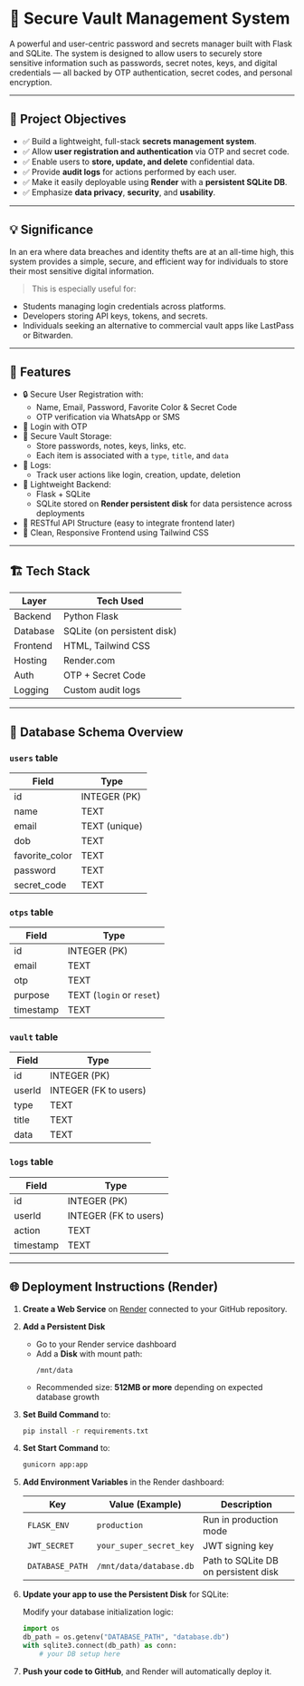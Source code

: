# 🔐 Secure Vault Management System

A powerful and user-centric password and secrets manager built with Flask and SQLite. The system is designed to allow users to securely store sensitive information such as passwords, secret notes, keys, and digital credentials — all backed by OTP authentication, secret codes, and personal encryption.

---

## 📌 Project Objectives

- ✅ Build a lightweight, full-stack **secrets management system**.
- ✅ Allow **user registration and authentication** via OTP and secret code.
- ✅ Enable users to **store, update, and delete** confidential data.
- ✅ Provide **audit logs** for actions performed by each user.
- ✅ Make it easily deployable using **Render** with a **persistent SQLite DB**.
- ✅ Emphasize **data privacy**, **security**, and **usability**.

---

## 💡 Significance

In an era where data breaches and identity thefts are at an all-time high, this system provides a simple, secure, and efficient way for individuals to store their most sensitive digital information.

> This is especially useful for:
- Students managing login credentials across platforms.
- Developers storing API keys, tokens, and secrets.
- Individuals seeking an alternative to commercial vault apps like LastPass or Bitwarden.

---

## 🚀 Features

- 🔒 Secure User Registration with:
  - Name, Email, Password, Favorite Color & Secret Code
  - OTP verification via WhatsApp or SMS
- 🔐 Login with OTP
- 💾 Secure Vault Storage:
  - Store passwords, notes, keys, links, etc.
  - Each item is associated with a `type`, `title`, and `data`
- 🧾 Logs:
  - Track user actions like login, creation, update, deletion
- 🧠 Lightweight Backend:
  - Flask + SQLite
  - SQLite stored on **Render persistent disk** for data persistence across deployments
- 🔄 RESTful API Structure (easy to integrate frontend later)
- 💅 Clean, Responsive Frontend using Tailwind CSS

---

## 🏗️ Tech Stack

| Layer        | Tech Used                |
|--------------|--------------------------|
| Backend      | Python Flask             |
| Database     | SQLite (on persistent disk) |
| Frontend     | HTML, Tailwind CSS       |
| Hosting      | Render.com               |
| Auth         | OTP + Secret Code        |
| Logging      | Custom audit logs        |

---

## 🧩 Database Schema Overview

### `users` table
| Field         | Type      |
|---------------|-----------|
| id            | INTEGER (PK) |
| name          | TEXT      |
| email         | TEXT (unique) |
| dob           | TEXT      |
| favorite_color| TEXT      |
| password      | TEXT      |
| secret_code   | TEXT      |

### `otps` table
| Field    | Type |
|----------|------|
| id       | INTEGER (PK) |
| email    | TEXT |
| otp      | TEXT |
| purpose  | TEXT (`login` or `reset`) |
| timestamp| TEXT |

### `vault` table
| Field    | Type |
|----------|------|
| id       | INTEGER (PK) |
| userId   | INTEGER (FK to users) |
| type     | TEXT |
| title    | TEXT |
| data     | TEXT |

### `logs` table
| Field    | Type |
|----------|------|
| id       | INTEGER (PK) |
| userId   | INTEGER (FK to users) |
| action   | TEXT |
| timestamp| TEXT |

---

## 🌐 Deployment Instructions (Render)

1. **Create a Web Service** on [Render](https://render.com) connected to your GitHub repository.

2. **Add a Persistent Disk**
   - Go to your Render service dashboard  
   - Add a **Disk** with mount path:  
     ```
     /mnt/data
     ```  
   - Recommended size: **512MB or more** depending on expected database growth

3. **Set Build Command** to:
   ```bash
   pip install -r requirements.txt
   ```

4. **Set Start Command** to:
   ```bash
   gunicorn app:app
   ```

5. **Add Environment Variables** in the Render dashboard:

   | Key             | Value (Example)                 | Description                         |
   |------------------|-------------------------------|-------------------------------------|
   | `FLASK_ENV`       | `production`                   | Run in production mode              |
   | `JWT_SECRET`      | `your_super_secret_key`        | JWT signing key                     |
   | `DATABASE_PATH`   | `/mnt/data/database.db`        | Path to SQLite DB on persistent disk |

6. **Update your app to use the Persistent Disk** for SQLite:

   Modify your database initialization logic:
   ```python
   import os
   db_path = os.getenv("DATABASE_PATH", "database.db")
   with sqlite3.connect(db_path) as conn:
       # your DB setup here
   ```

7. **Push your code to GitHub**, and Render will automatically deploy it.
